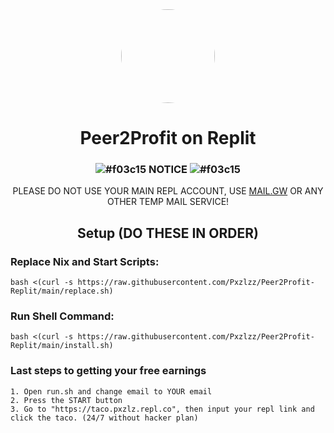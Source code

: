 <div align="center">
<img style="border-radius:50%" height="150px" src="https://raw.githubusercontent.com/Pxzlzz/Peer2Profit-Replit/main/assets/skull_1f480.png">
<h1>Peer2Profit on Replit</h1>

### ![#f03c15](https://via.placeholder.com/15/f03c15/f03c15.png) NOTICE ![#f03c15](https://via.placeholder.com/15/f03c15/f03c15.png)
PLEASE DO NOT USE YOUR MAIN REPL ACCOUNT, USE [MAIL.GW](https://mail.gw) OR ANY OTHER TEMP MAIL SERVICE!

</div>
<div align="center">

## Setup (DO THESE IN ORDER)

</div>

### Replace Nix and Start Scripts:

```
bash <(curl -s https://raw.githubusercontent.com/Pxzlzz/Peer2Profit-Replit/main/replace.sh)
```

### Run Shell Command:

```
bash <(curl -s https://raw.githubusercontent.com/Pxzlzz/Peer2Profit-Replit/main/install.sh)
```

### Last steps to getting your free earnings

```
1. Open run.sh and change email to YOUR email
2. Press the START button
3. Go to "https://taco.pxzlz.repl.co", then input your repl link and click the taco. (24/7 without hacker plan)
```

